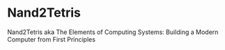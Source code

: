 # Nand2Tetris
Nand2Tetris aka The Elements of Computing Systems: Building a Modern Computer from First Principles
